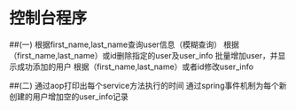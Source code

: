 # 控制台程序
##(一)
	根据first_name,last_name查询user信息（模糊查询）
	根据（first_name,last_name）或id删除指定的user及user_info
	批量增加user，并显示成功添加的用户
	根据（first_name,last_name）或者id修改user_info

##(二)
	通过aop打印出每个service方法执行的时间
	通过spring事件机制为每个新创建的用户增加空的user_info记录